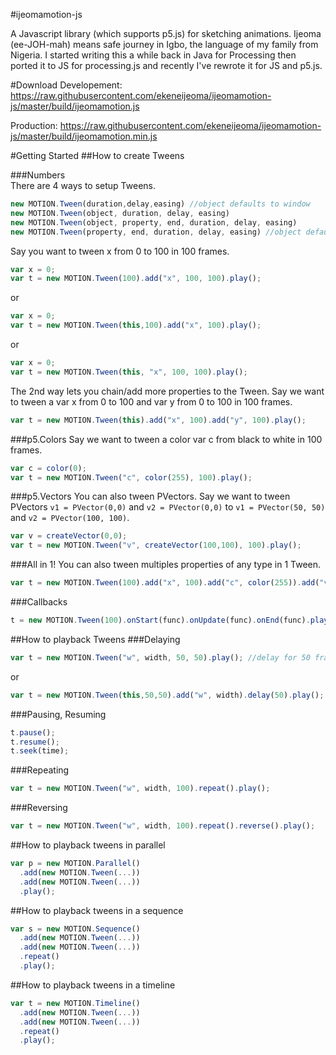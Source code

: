#ijeomamotion-js
 
A Javascript library (which supports p5.js) for sketching animations. Ijeoma (ee-JOH-mah) means safe journey in Igbo, the language of my family from Nigeria. I started writing this a while back in Java for Processing then ported it to JS for processing.js and recently I've rewrote it for JS and p5.js.

#Download 
Developement: 
https://raw.githubusercontent.com/ekeneijeoma/ijeomamotion-js/master/build/ijeomamotion.js

Production: 
https://raw.githubusercontent.com/ekeneijeoma/ijeomamotion-js/master/build/ijeomamotion.min.js

#Getting Started 
##How to create Tweens

###Numbers  
There are 4 ways to setup Tweens.
```javascript
new MOTION.Tween(duration,delay,easing) //object defaults to window
new MOTION.Tween(object, duration, delay, easing) 
new MOTION.Tween(object, property, end, duration, delay, easing)
new MOTION.Tween(property, end, duration, delay, easing) //object defaults to window
```

Say you want to tween x from 0 to 100 in 100 frames. 
```javascript
var x = 0;
var t = new MOTION.Tween(100).add("x", 100, 100).play();
```
or
```javascript
var x = 0;
var t = new MOTION.Tween(this,100).add("x", 100).play();
```

or
```javascript
var x = 0;
var t = new MOTION.Tween(this, "x", 100, 100).play();
```

The 2nd way lets you chain/add more properties to the Tween. Say we want to tween a var x from 0 to 100 and var y from 0 to 100 in 100 frames.
```javascript
var t = new MOTION.Tween(this).add("x", 100).add("y", 100).play();
```
 
###p5.Colors 
Say we want to tween a color var c from black to white in 100 frames.
```javascript
var c = color(0);
var t = new MOTION.Tween("c", color(255), 100).play();
```
 
###p5.Vectors
You can also tween PVectors. Say we want to tween PVectors `v1 = PVector(0,0)` and `v2 = PVector(0,0)` to `v1 = PVector(50, 50)` and `v2 = PVector(100, 100)`.
```javascript
var v = createVector(0,0);
var t = new MOTION.Tween("v", createVector(100,100), 100).play();
```

###All in 1!
You can also tween multiples properties of any type in 1 Tween.
```javascript
var t = new MOTION.Tween(100).add("x", 100).add("c", color(255)).add("v", createVector(100, 100)).play();
```

###Callbacks 
```javascript
t = new MOTION.Tween(100).onStart(func).onUpdate(func).onEnd(func).play(); 
```

##How to playback Tweens 
###Delaying
```javascript
var t = new MOTION.Tween("w", width, 50, 50).play(); //delay for 50 frames
```
or
```javascript
var t = new MOTION.Tween(this,50,50).add("w", width).delay(50).play();
```
###Pausing, Resuming  
```javascript  
t.pause(); 
t.resume(); 
t.seek(time); 
```
###Repeating
```javascript
var t = new MOTION.Tween("w", width, 100).repeat().play();
```
###Reversing
```javascript 
var t = new MOTION.Tween("w", width, 100).repeat().reverse().play();
```

##How to playback tweens in parallel
```javascript
var p = new MOTION.Parallel()
  .add(new MOTION.Tween(...)) 
  .add(new MOTION.Tween(...)) 
  .play(); 
```

##How to playback tweens in a sequence
```javascript
var s = new MOTION.Sequence()
  .add(new MOTION.Tween(...)) 
  .add(new MOTION.Tween(...))  
  .repeat()
  .play();
```

##How to playback tweens in a timeline
```javascript
var t = new MOTION.Timeline()
  .add(new MOTION.Tween(...)) 
  .add(new MOTION.Tween(...))  
  .repeat()
  .play();
```